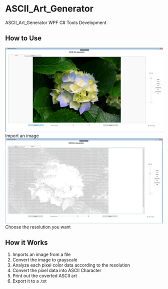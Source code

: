 # ASCII_Art_Generator
ASCII_Art_Generator WPF C# Tools Development

## How to Use
![A screenshot of the included sample project](ASCII_Art-Generator/SampleScreenShot1.png)
Import an image
![A screenshot of the included sample project](ASCII_Art-Generator/SampleScreenShot2.png)
Choose the resolution you want

## How it Works
1. Imports an image from a file
2. Convert the image to grayscale
3. Analyze each pixel color data according to the resolution
4. Convert the pixel data into ASCII Character
5. Print out the coverted ASCII art 
6. Export it to a .txt


